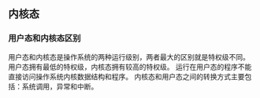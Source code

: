 ## 内核态

### 用户态和内核态区别

用户态和内核态是操作系统的两种运行级别，两者最大的区别就是特权级不同。
用户态拥有最低的特权级，内核态拥有较高的特权级。
运行在用户态的程序不能直接访问操作系统内核数据结构和程序。
内核态和用户态之间的转换方式主要包括：系统调用，异常和中断。